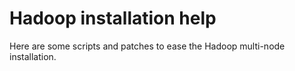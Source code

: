 # Hadoop installation help

Here are some scripts and patches to ease the Hadoop
multi-node installation.
